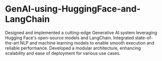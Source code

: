 # GenAI-using-HuggingFace-and-LangChain
Designed and implemented a cutting-edge Generative AI system leveraging Hugging Face's open-source models and LangChain.
Integrated state-of-the-art NLP and machine learning models to enable smooth execution and reliable performance.
Developed a modular architecture, enhancing scalability and ease of deployment for various use cases.
